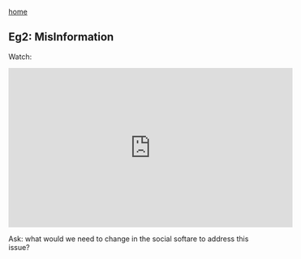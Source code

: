 
[home](/README.md)

## Eg2: MisInformation

Watch: 

<iframe width="560" height="315" src="https://www.youtube.com/embed/9gzo-1jK-TA" title="YouTube video player" frameborder="0" allow="accelerometer; autoplay; clipboard-write; encrypted-media; gyroscope; picture-in-picture" allowfullscreen></iframe>


Ask: what would we need to change in the social softare to address this issue?
